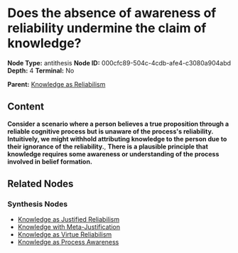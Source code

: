 # Does the absence of awareness of reliability undermine the claim of knowledge?

**Node Type:** antithesis
**Node ID:** 000cfc89-504c-4cdb-afe4-c3080a904abd
**Depth:** 4
**Terminal:** No

**Parent:** [Knowledge as Reliabilism](knowledge-as-reliabilism-synthesis-9aebef31-b2ac-40ef-aff3-bf542fd3daa2.md)

## Content

**Consider a scenario where a person believes a true proposition through a reliable cognitive process but is unaware of the process's reliability. Intuitively, we might withhold attributing knowledge to the person due to their ignorance of the reliability.**, **There is a plausible principle that knowledge requires some awareness or understanding of the process involved in belief formation.**

## Related Nodes

### Synthesis Nodes

- [Knowledge as Justified Reliabilism](knowledge-as-justified-reliabilism-synthesis-6b9e143e-703f-41d1-87a7-603a85372177.md)
- [Knowledge with Meta-Justification](knowledge-with-meta-justification-synthesis-0bc5182b-b802-4a6d-82e3-bda4bee56a80.md)
- [Knowledge as Virtue Reliabilism](knowledge-as-virtue-reliabilism-synthesis-e384a130-ea99-47da-ae17-6de6e1b113aa.md)
- [Knowledge as Process Awareness](knowledge-as-process-awareness-synthesis-227b974c-7da4-4692-8457-6634a395751e.md)
